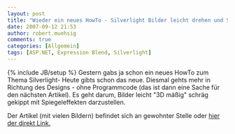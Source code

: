 ```yaml
---
layout: post
title: "Wieder ein neues HowTo - Silverlight Bilder leicht drehen und Spiegeleffekte"
date: 2007-09-12 21:53
author: robert.muehsig
comments: true
categories: [Allgemein]
tags: [ASP.NET, Expression Blend, Silverlight]
---
```

{% include JB/setup %}
Gestern gabs ja schon ein neues HowTo zum Thema Silverlight- Heute gibts schon das neue. Diesmal gehts mehr in Richtung des Designs - ohne Programmcode (das ist dann eine Sache für den nächsten Artikel). Es geht darum, Bilder leicht "3D mäßig" schräg gekippt mit Spiegeleffekten darzustellen.

Der Artikel (mit vielen Bildern) befindet sich an gewohnter Stelle oder <a href="{{BASE_PATH}}/artikel/howto-microsoft-silverlight-10-bilder-kippen-samt-spiegeleffekte/">hier der direkt Link.</a>
